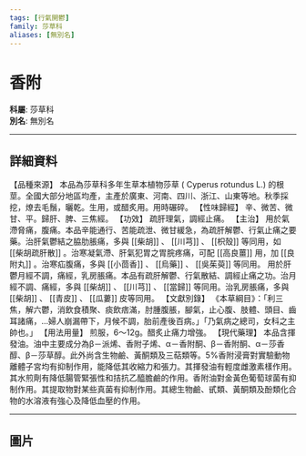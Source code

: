 ```yaml
---
tags: [行氣開鬱]
family: 莎草科
aliases: [無別名]
---
```


# 香附

**科屬**: 莎草科  
**別名**: 無別名  

---

## 詳細資料
【品種來源】
本品為莎草科多年生草本植物莎草 (
Cyperus rotundus
L.) 的根莖。全國大部分地區均產，主產於廣東、河南、四川、浙江、山東等地。秋季採挖，燎去毛鬚，曬乾。生用，或醋炙用。用時碾碎。
【性味歸經】
辛、微苦、微甘、平。歸肝、脾、三焦經。
【功效】
疏肝理氣，調經止痛。
【主治】
用於氣滯脅痛，腹痛。本品辛能通行、苦能疏泄、微甘緩急，為疏肝解鬱、行氣止痛之要藥。治肝氣鬱結之脇肋脹痛，多與 [[柴胡]] 、 [[川芎]] 、 [[枳殼]] 等同用，如 [[柴胡疏肝散]] 。治寒凝氣滯、肝氣犯胃之胃脘疼痛，可配 [[高良薑]] 用，加 [[良附丸]] 。治寒疝腹痛，多與 [[小茴香]] 、 [[烏藥]] 、 [[吳茱萸]] 等同用。
用於肝鬱月經不調，痛經，乳房脹痛。本品有疏肝解鬱、行氣散結、調經止痛之功。治月經不調、痛經，多與 [[柴胡]] 、 [[川芎]] 、 [[當歸]] 等同用。治乳房脹痛，多與 [[柴胡]] 、 [[青皮]] 、 [[瓜蔞]] 皮等同用。
【文獻別錄】
《本草綱目》：「利三焦，解六鬱，消飲食積聚、痰飲痞滿，肘腫腹脹，腳氣，止心腹、肢體、頭目、齒耳諸痛，…婦人崩漏帶下，月候不調，胎前產後百病。」「乃氣病之總司，女科之主帥也。」
【用法用量】
煎服，6～12g。醋炙止痛力增強。
【現代藥理】
本品含揮發油。油中主要成分為β－派烯、香附子烯、α－香附酮、β－香附酮、α－莎香醇、β－莎草醇。此外尚含生物鹼、黃酮類及三萜類等。5%香附浸膏對實驗動物離體子宮均有抑制作用，能降低其收縮力和張力。其揮發油有輕度雌激素樣作用。其水煎劑有降低腸管緊張性和拮抗乙醯膽鹼的作用。香附油對金黃色葡萄球菌有抑制作用。其提取物對某些真菌有抑制作用。其總生物鹼、甙類、黃酮類及酚類化合物的水溶液有強心及降低血壓的作用。

---

## 圖片
